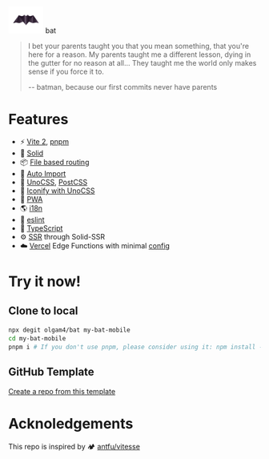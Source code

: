 <img src="./assets/bat.png" width="70"/>
bat

> I bet your parents taught you that you mean something, that you're here for a reason. My parents taught me a different lesson, dying in the gutter for no reason at all... They taught me the world only makes sense if you force it to.
> 
> -- batman, because our first commits never have parents

# Features

* ⚡️ [Vite 2](https://vitejs.dev/), [pnpm](https://pnpm.js.org/)
* 🗿 [Solid](https://www.solidjs.com/)
* 📦 [File based routing](/src/routes/)
* 🔮 [Auto Import](https://github.com/antfu/unplugin-auto-import/)
* 🎨 [UnoCSS](https://uno.antfu.me/), [PostCSS](https://postcss.org/)
* 🙂 [Iconify with UnoCSS](https://github.com/unocss/unocss/tree/main/packages/preset-icons/)
* 📱 [PWA](https://vite-plugin-pwa.netlify.app/)
* 🌎 [i18n](https://github.com/solidjs-community/solid-primitives/tree/main/packages/i18n)
* 🧽 [eslint](https://eslint.org/)
* 🦾 [TypeScript](https://www.typescriptlang.org/)
* ⚙️  [SSR](https://github.com/solidjs/solid-start) through Solid-SSR
* ☁️  [Vercel](https://vercel.com/) Edge Functions with minimal [config](./assets/vercel-config.md)

# Try it now!

## Clone to local

``` sh
npx degit olgam4/bat my-bat-mobile
cd my-bat-mobile
pnpm i # If you don't use pnpm, please consider using it: npm install -g pnpm
```

## GitHub Template

[Create a repo from this template](https://github.com/olgam4/bat/generate)

# Acknoledgements

This repo is inspired by 🏕 [antfu/vitesse](https://github.com/antfu/vitesse)
